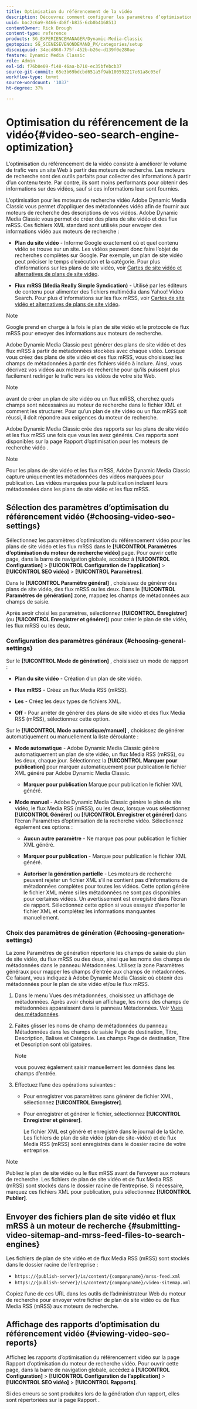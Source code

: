 ```yaml
---
title: Optimisation du référencement de la vidéo
description: Découvrez comment configurer les paramètres d’optimisation du référencement des vidéos dans Adobe Dynamic Media Classic.
uuid: bac2c6a9-8466-4b8f-b835-6cb0b4168513
contentOwner: Rick Brough
content-type: reference
products: SG_EXPERIENCEMANAGER/Dynamic-Media-Classic
geptopics: SG_SCENESEVENONDEMAND_PK/categories/setup
discoiquuid: 34ecd868-775f-452b-b26e-d139f0e280ae
feature: Dynamic Media Classic
role: Admin
exl-id: f76b0e09-f148-46aa-b710-ec35bfebcb37
source-git-commit: 65e3b69bdcbd651a5f9ab100592217e61a8c05ef
workflow-type: tm+mt
source-wordcount: '1037'
ht-degree: 37%

---
```


# Optimisation du référencement de la vidéo{#video-seo-search-engine-optimization}

L’optimisation du référencement de la vidéo consiste à améliorer le volume de trafic vers un site Web à partir des moteurs de recherche. Les moteurs de recherche sont des outils parfaits pour collecter des informations à partir d’un contenu texte. Par contre, ils sont moins performants pour obtenir des informations sur des vidéos, sauf si ces informations leur sont fournies.

L’optimisation pour les moteurs de recherche vidéo Adobe Dynamic Media Classic vous permet d’appliquer des métadonnées vidéo afin de fournir aux moteurs de recherche des descriptions de vos vidéos. Adobe Dynamic Media Classic vous permet de créer des plans de site vidéo et des flux mRSS. Ces fichiers XML standard sont utilisés pour envoyer des informations vidéo aux moteurs de recherche :

* **Plan du site vidéo** - Informe Google exactement où et quel contenu vidéo se trouve sur un site. Les vidéos peuvent donc faire l’objet de recherches complètes sur Google. Par exemple, un plan de site vidéo peut préciser le temps d’exécution et la catégorie. Pour plus d’informations sur les plans de site vidéo, voir [Cartes de site vidéo et alternatives de plans de site vidéo](https://developers.google.com/search/docs/crawling-indexing/sitemaps/video-sitemaps?visit_id=637558394348624754-567115452&amp;rd=1).

* **Flux mRSS (Media Really Simple Syndication)** - Utilisé par les éditeurs de contenu pour alimenter des fichiers multimédia dans Yahoo! Video Search. Pour plus d’informations sur les flux mRSS, voir [Cartes de site vidéo et alternatives de plans de site vidéo](https://developers.google.com/search/docs/crawling-indexing/sitemaps/video-sitemaps?visit_id=637558394348624754-567115452&amp;rd=1).

>[!NOTE]
>
>Google prend en charge à la fois le plan de site vidéo et le protocole de flux mRSS pour envoyer des informations aux moteurs de recherche.

Adobe Dynamic Media Classic peut générer des plans de site vidéo et des flux mRSS à partir de métadonnées stockées avec chaque vidéo. Lorsque vous créez des plans de site vidéo et des flux mRSS, vous choisissez les champs de métadonnées à partir des fichiers vidéo à inclure. Ainsi, vous décrivez vos vidéos aux moteurs de recherche pour qu’ils puissent plus facilement rediriger le trafic vers les vidéos de votre site Web.

>[!NOTE]
>
>avant de créer un plan de site vidéo ou un flux mRSS, cherchez quels champs sont nécessaires au moteur de recherche dans le fichier XML et comment les structurer. Pour qu’un plan de site vidéo ou un flux mRSS soit réussi, il doit répondre aux exigences du moteur de recherche.

Adobe Dynamic Media Classic crée des rapports sur les plans de site vidéo et les flux mRSS une fois que vous les avez générés. Ces rapports sont disponibles sur la page Rapport d’optimisation pour les moteurs de recherche vidéo .

>[!NOTE]
>
>Pour les plans de site vidéo et les flux mRSS, Adobe Dynamic Media Classic capture uniquement les métadonnées des vidéos marquées pour publication. Les vidéos marquées pour la publication incluent leurs métadonnées dans les plans de site vidéo et les flux mRSS.

## Sélection des paramètres d’optimisation du référencement vidéo {#choosing-video-seo-settings}

Sélectionnez les paramètres d’optimisation du référencement vidéo pour les plans de site vidéo et les flux mRSS dans le **[!UICONTROL Paramètres d’optimisation du moteur de recherche vidéo]** page. Pour ouvrir cette page, dans la barre de navigation globale, accédez à **[!UICONTROL Configuration]** > **[!UICONTROL Configuration de l’application]** > **[!UICONTROL SEO vidéo]** > **[!UICONTROL Paramètres]**.

Dans le **[!UICONTROL Paramètre général]** , choisissez de générer des plans de site vidéo, des flux mRSS ou les deux. Dans le **[!UICONTROL Paramètres de génération]** zone, mappez les champs de métadonnées aux champs de saisie.

Après avoir choisi les paramètres, sélectionnez **[!UICONTROL Enregistrer]** (ou **[!UICONTROL Enregistrer et générer]**) pour créer le plan de site vidéo, les flux mRSS ou les deux.

### Configuration des paramètres généraux {#choosing-general-settings}

Sur le **[!UICONTROL Mode de génération]** , choisissez un mode de rapport :

* **Plan du site vidéo** - Création d’un plan de site vidéo.

* **Flux mRSS** - Créez un flux Media RSS (mRSS).

* **Les** - Créez les deux types de fichiers XML.

* **Off** - Pour arrêter de générer des plans de site vidéo et des flux Media RSS (mRSS), sélectionnez cette option.

Sur le **[!UICONTROL Mode automatique/manuel]** , choisissez de générer automatiquement ou manuellement la liste déroulante :

* **Mode automatique** - Adobe Dynamic Media Classic génère automatiquement un plan de site vidéo, un flux Media RSS (mRSS), ou les deux, chaque jour. Sélectionnez la **[!UICONTROL Marquer pour publication]** pour marquer automatiquement pour publication le fichier XML généré par Adobe Dynamic Media Classic.

   * **Marquer pour publication** Marque pour publication le fichier XML généré.

* **Mode manuel** - Adobe Dynamic Media Classic génère le plan de site vidéo, le flux Media RSS (mRSS), ou les deux, lorsque vous sélectionnez **[!UICONTROL Générer]** ou **[!UICONTROL Enregistrer et générer]** dans l’écran Paramètres d’optimisation de la recherche vidéo. Sélectionnez également ces options :

   * **Aucun autre paramètre** - Ne marque pas pour publication le fichier XML généré.

   * **Marquer pour publication** - Marque pour publication le fichier XML généré.

   * **Autoriser la génération partielle** - Les moteurs de recherche peuvent rejeter un fichier XML s’il ne contient pas d’informations de métadonnées complètes pour toutes les vidéos. Cette option génère le fichier XML même si les métadonnées ne sont pas disponibles pour certaines vidéos. Un avertissement est enregistré dans l’écran de rapport. Sélectionnez cette option si vous essayez d’exporter le fichier XML et complétez les informations manquantes manuellement.

### Choix des paramètres de génération {#choosing-generation-settings}

La zone Paramètres de génération répertorie les champs de saisie du plan de site vidéo, du flux mRSS ou des deux, ainsi que les noms des champs de métadonnées dans le panneau Métadonnées. Utilisez la zone Paramètres généraux pour mapper les champs d’entrée aux champs de métadonnées. Ce faisant, vous indiquez à Adobe Dynamic Media Classic où obtenir des métadonnées pour le plan de site vidéo et/ou le flux mRSS.

1. Dans le menu Vues des métadonnées, choisissez un affichage de métadonnées. Après avoir choisi un affichage, les noms des champs de métadonnées apparaissent dans le panneau Métadonnées.
Voir [Vues des métadonnées](application-setup.md#metadata_views).
1. Faites glisser les noms de champ de métadonnées du panneau Métadonnées dans les champs de saisie Page de destination, Titre, Description, Balises et Catégorie. Les champs Page de destination, Titre et Description sont obligatoires.

   >[!NOTE]
   >
   >vous pouvez également saisir manuellement les données dans les champs d’entrée.

1. Effectuez l’une des opérations suivantes :

   * Pour enregistrer vos paramètres sans générer de fichier XML, sélectionnez **[!UICONTROL Enregistrer]**.
   * Pour enregistrer et générer le fichier, sélectionnez **[!UICONTROL Enregistrer et générer]**.

      Le fichier XML est généré et enregistré dans le journal de la tâche. Les fichiers de plan de site vidéo (plan de site-vidéo) et de flux Media RSS (mRSS) sont enregistrés dans le dossier racine de votre entreprise.

>[!NOTE]
>
>Publiez le plan de site vidéo ou le flux mRSS avant de l’envoyer aux moteurs de recherche. Les fichiers de plan de site vidéo et de flux Media RSS (mRSS) sont stockés dans le dossier racine de l’entreprise. Si nécessaire, marquez ces fichiers XML pour publication, puis sélectionnez **[!UICONTROL Publier]**.

## Envoyer des fichiers plan de site vidéo et flux mRSS à un moteur de recherche {#submitting-video-sitemap-and-mrss-feed-files-to-search-engines}

Les fichiers de plan de site vidéo et de flux Media RSS (mRSS) sont stockés dans le dossier racine de l’entreprise :

* `https://{publish-server}/is/content/{companyname}/mrss-feed.xml`
* `https://{publish-server}/is/content/{companyname}/video-sitemap.xml`

Copiez l’une de ces URL dans les outils de l’administrateur Web du moteur de recherche pour envoyer votre fichier de plan de site vidéo ou de flux Media RSS (mRSS) aux moteurs de recherche.

## Affichage des rapports d’optimisation du référencement vidéo {#viewing-video-seo-reports}

Affichez les rapports d’optimisation du référencement vidéo sur la page Rapport d’optimisation du moteur de recherche vidéo. Pour ouvrir cette page, dans la barre de navigation globale, accédez à **[!UICONTROL Configuration]** > **[!UICONTROL Configuration de l’application]** > **[!UICONTROL SEO vidéo]** > **[!UICONTROL Rapports]**.

Si des erreurs se sont produites lors de la génération d’un rapport, elles sont répertoriées sur la page Rapport .

